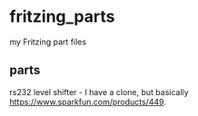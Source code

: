 # fritzing_parts

my Fritzing part files

## parts

rs232 level shifter - I have a clone, but basically https://www.sparkfun.com/products/449.

